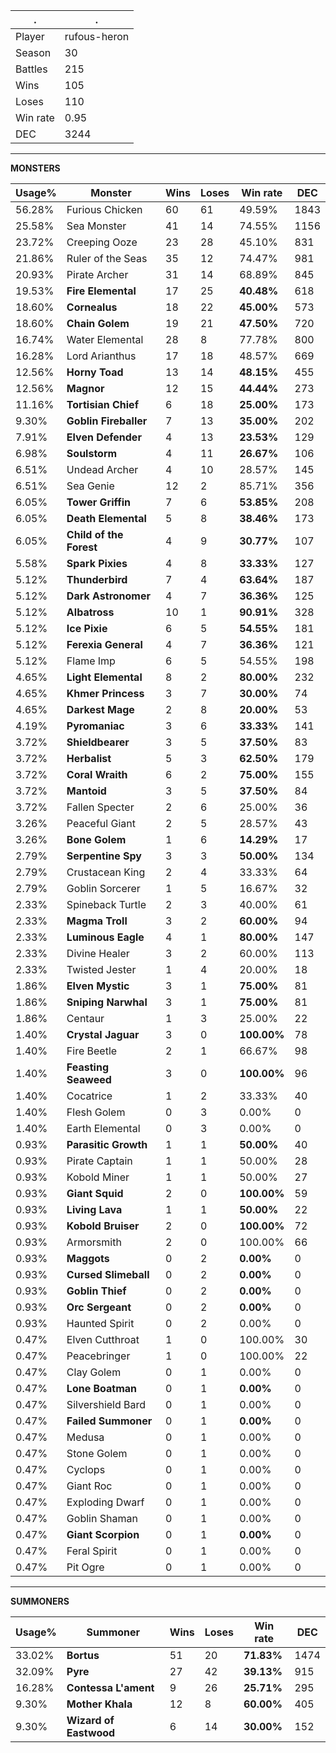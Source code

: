 .|.
|-|-
Player|rufous-heron
Season|30
Battles|215
Wins|105
Loses|110
Win rate|0.95
DEC|3244

---
**MONSTERS**

Usage%|Monster|Wins|Loses|Win rate|DEC|
-|-|-|-|-|-|
56.28%|Furious Chicken|60|61|49.59%|1843|
25.58%|Sea Monster|41|14|74.55%|1156|
23.72%|Creeping Ooze|23|28|45.10%|831|
21.86%|Ruler of the Seas|35|12|74.47%|981|
20.93%|Pirate Archer|31|14|68.89%|845|
19.53%|**Fire Elemental**|17|25|**40.48%**|618|
18.60%|**Cornealus**|18|22|**45.00%**|573|
18.60%|**Chain Golem**|19|21|**47.50%**|720|
16.74%|Water Elemental|28|8|77.78%|800|
16.28%|Lord Arianthus|17|18|48.57%|669|
12.56%|**Horny Toad**|13|14|**48.15%**|455|
12.56%|**Magnor**|12|15|**44.44%**|273|
11.16%|**Tortisian Chief**|6|18|**25.00%**|173|
9.30%|**Goblin Fireballer**|7|13|**35.00%**|202|
7.91%|**Elven Defender**|4|13|**23.53%**|129|
6.98%|**Soulstorm**|4|11|**26.67%**|106|
6.51%|Undead Archer|4|10|28.57%|145|
6.51%|Sea Genie|12|2|85.71%|356|
6.05%|**Tower Griffin**|7|6|**53.85%**|208|
6.05%|**Death Elemental**|5|8|**38.46%**|173|
6.05%|**Child of the Forest**|4|9|**30.77%**|107|
5.58%|**Spark Pixies**|4|8|**33.33%**|127|
5.12%|**Thunderbird**|7|4|**63.64%**|187|
5.12%|**Dark Astronomer**|4|7|**36.36%**|125|
5.12%|**Albatross**|10|1|**90.91%**|328|
5.12%|**Ice Pixie**|6|5|**54.55%**|181|
5.12%|**Ferexia General**|4|7|**36.36%**|121|
5.12%|Flame Imp|6|5|54.55%|198|
4.65%|**Light Elemental**|8|2|**80.00%**|232|
4.65%|**Khmer Princess**|3|7|**30.00%**|74|
4.65%|**Darkest Mage**|2|8|**20.00%**|53|
4.19%|**Pyromaniac**|3|6|**33.33%**|141|
3.72%|**Shieldbearer**|3|5|**37.50%**|83|
3.72%|**Herbalist**|5|3|**62.50%**|179|
3.72%|**Coral Wraith**|6|2|**75.00%**|155|
3.72%|**Mantoid**|3|5|**37.50%**|84|
3.72%|Fallen Specter|2|6|25.00%|36|
3.26%|Peaceful Giant|2|5|28.57%|43|
3.26%|**Bone Golem**|1|6|**14.29%**|17|
2.79%|**Serpentine Spy**|3|3|**50.00%**|134|
2.79%|Crustacean King|2|4|33.33%|64|
2.79%|Goblin Sorcerer|1|5|16.67%|32|
2.33%|Spineback Turtle|2|3|40.00%|61|
2.33%|**Magma Troll**|3|2|**60.00%**|94|
2.33%|**Luminous Eagle**|4|1|**80.00%**|147|
2.33%|Divine Healer|3|2|60.00%|113|
2.33%|Twisted Jester|1|4|20.00%|18|
1.86%|**Elven Mystic**|3|1|**75.00%**|81|
1.86%|**Sniping Narwhal**|3|1|**75.00%**|81|
1.86%|Centaur|1|3|25.00%|22|
1.40%|**Crystal Jaguar**|3|0|**100.00%**|78|
1.40%|Fire Beetle|2|1|66.67%|98|
1.40%|**Feasting Seaweed**|3|0|**100.00%**|96|
1.40%|Cocatrice|1|2|33.33%|40|
1.40%|Flesh Golem|0|3|0.00%|0|
1.40%|Earth Elemental|0|3|0.00%|0|
0.93%|**Parasitic Growth**|1|1|**50.00%**|40|
0.93%|Pirate Captain|1|1|50.00%|28|
0.93%|Kobold Miner|1|1|50.00%|27|
0.93%|**Giant Squid**|2|0|**100.00%**|59|
0.93%|**Living Lava**|1|1|**50.00%**|22|
0.93%|**Kobold Bruiser**|2|0|**100.00%**|72|
0.93%|Armorsmith|2|0|100.00%|66|
0.93%|**Maggots**|0|2|**0.00%**|0|
0.93%|**Cursed Slimeball**|0|2|**0.00%**|0|
0.93%|**Goblin Thief**|0|2|**0.00%**|0|
0.93%|**Orc Sergeant**|0|2|**0.00%**|0|
0.93%|Haunted Spirit|0|2|0.00%|0|
0.47%|Elven Cutthroat|1|0|100.00%|30|
0.47%|Peacebringer|1|0|100.00%|22|
0.47%|Clay Golem|0|1|0.00%|0|
0.47%|**Lone Boatman**|0|1|**0.00%**|0|
0.47%|Silvershield Bard|0|1|0.00%|0|
0.47%|**Failed Summoner**|0|1|**0.00%**|0|
0.47%|Medusa|0|1|0.00%|0|
0.47%|Stone Golem|0|1|0.00%|0|
0.47%|Cyclops|0|1|0.00%|0|
0.47%|Giant Roc|0|1|0.00%|0|
0.47%|Exploding Dwarf|0|1|0.00%|0|
0.47%|Goblin Shaman|0|1|0.00%|0|
0.47%|**Giant Scorpion**|0|1|**0.00%**|0|
0.47%|Feral Spirit|0|1|0.00%|0|
0.47%|Pit Ogre|0|1|0.00%|0|

---
**SUMMONERS**

Usage%|Summoner|Wins|Loses|Win rate|DEC|
-|-|-|-|-|-|
33.02%|**Bortus**|51|20|**71.83%**|1474|
32.09%|**Pyre**|27|42|**39.13%**|915|
16.28%|**Contessa L'ament**|9|26|**25.71%**|295|
9.30%|**Mother Khala**|12|8|**60.00%**|405|
9.30%|**Wizard of Eastwood**|6|14|**30.00%**|152|
